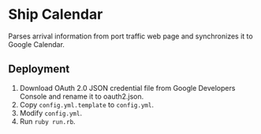 Ship Calendar
=============

Parses arrival information from port traffic web page and synchronizes
it to Google Calendar.

## Deployment ##

1. Download OAuth 2.0 JSON credential file from Google Developers Console and rename it to oauth2.json.
2. Copy `config.yml.template` to `config.yml`.
3. Modify `config.yml`.
4. Run `ruby run.rb`.
